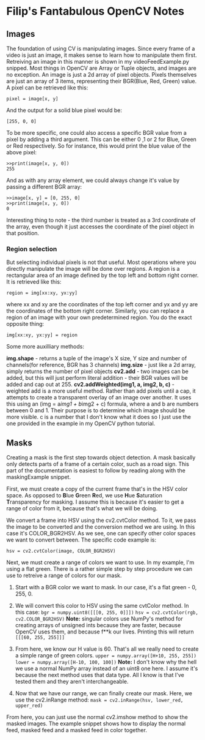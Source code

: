 ﻿# Filip's Fantabulous OpenCV Notes
## Images
The foundation of using CV is manipulating images. Since every frame of a video is just an image, it makes sense to learn how to manipulate them first. Retreiving an image in this manner is shown in my videoFeedExample.py snipped. Most things in OpenCV are Array or Tuple objects, and images are no exception. An image is just a 2d array of pixel objects. Pixels themselves are just an array of 3 items, representing their BGR(Blue, Red, Green) value. A pixel can be retrieved like this:

    pixel = image[x, y]
And the output for a solid blue pixel would be:

    [255, 0, 0]
To be more specific, one could also access a specific BGR value from a pixel by adding a third argument. This can be either 0 ,1 or 2 for Blue, Green or Red respectively. So for instance, this would print the blue value of the above pixel:

    >>print(image[x, y, 0])
    255
And as with any array element, we could always change it's value by passing a different BGR array:

    >>image[x, y] = [0, 255, 0]
    >>print(image[x, y, 0])
    0
Interesting thing to note - the third number is treated as a 3rd coordinate of the array, even though it just accesses the coordinate of the pixel object in that position.
### Region selection
But selecting individual pixels is not that useful. Most operations where you directly manipulate the image will be done over regions. A region is a rectangular area of an image defined by the top left and bottom right corner. It is retrieved like this:

    region = img[xx:xy, yx:yy]
where xx and xy are the coordinates of the top left corner and yx and yy are the coordinates of the bottom right corner.
Similarly, you can replace a region of an image with your own predetermined region. You do the exact opposite thing:

    img[xx:xy, yx:yy] = region

Some more auxilliary methods:

**img.shape** - returns a tuple of the image's X size, Y size and number of channels(for reference, BGR has 3 channels)
**img.size** - just like a 2d array, simply returns the number of pixel objects
**cv2.add** - two images can be added, but this will just perform literal addition - their BGR values will be added and cap out at 255.
**cv2.addWeighted(img1, a, img2, b, c)** - weighted add is a more useful method. Rather than add pixels until a cap, it attempts to create a transparent overlay of an image over another. It uses this using an (img = a*img1 + b*img2 + c) formula, where a and b are numbers between 0 and 1. Their purpose is to determine which image should be more visible. c is a number that I don't know what it does so I just use the one provided in the example in my OpenCV python tutorial.

## Masks
Creating a mask is the first step towards object detection. A mask basically only detects parts of a frame of a certain color, such as a road sign. This part of the documentation is easiest to follow by reading along with the maskingExample snippet.

First, we must create a copy of the current frame that's in the HSV color space. As opposed to **B**lue **G**reen **R**ed, we use **H**ue **S**aturation **T**ransparency for masking. I assume this is because it's easier to get a range of color from it, because that's what we will be doing.

We convert a frame into HSV using the cv2.cvtColor method. To it, we pass the image to be converted and the conversion method we are using. In this case it's COLOR_BGR2HSV. As we see, one can specify other color spaces we want to convert between. The specific code example is: 

    hsv = cv2.cvtColor(image, COLOR_BGR2HSV)
Next, we must create a range of colors we want to use. In my example, I'm using a flat green. There is a rather simple step by step procedure we can use to retreive a range of colors for our mask.

 1. Start with a BGR color we want to mask. In our case, it's a flat green - 0, 255, 0.
 2. We will convert this color to HSV using the same cvtColor method. In this case: 
`bgr = numpy.uint8([[[0, 255, 0]]])`
`hsv = cv2.cvtColor(rgb, cv2.COLOR_BGR2HSV)`
 **Note:** singular colors use NumPy's method for creating arrays of unsigned ints because they are faster, because OpenCV uses them, and because f**k our lives.
 Printing this will return `[[[60, 255, 255]]]`
 
 3. From here, we know our H value is 60. That's all we really need to create a simple range of green colors.
 `upper = numpy.array([H+10, 255, 255])`
 `lower = numpy.array([H-10, 100, 100])`
 **Note:** I don't know why the hell we use a normal NumPy array instead of an uint8 one here. I assume it's because the next method uses that data type. All I know is that I've tested them and they aren't interchangeable.
 
 4. Now that we have our range, we can finally create our mask. Here, we use the cv2.inRange method:
`mask = cv2.inRange(hsv, lower_red, upper_red)`

From here, you can just use the normal cv2.imshow method to show the masked images. The example snippet shows how to display the normal feed, masked feed and a masked feed in color together.

